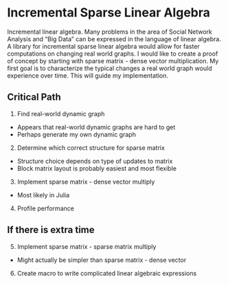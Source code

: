 # Incremental Sparse Linear Algebra

Incremental linear algebra. Many problems in the area of Social Network Analysis and “Big Data” can be expressed in the language of linear algebra. A library for incremental sparse linear algebra would allow for faster computations on changing real world graphs. I would like to create a proof of concept by starting with sparse matrix - dense vector multiplication. My first goal is to characterize the typical changes a real world graph would experience over time. This will guide my implementation.

## Critical Path

1. Find real-world dynamic graph
  - Appears that real-world dynamic graphs are hard to get
  - Perhaps generate my own dynamic graph
2. Determine which correct structure for sparse matrix
  - Structure choice depends on type of updates to matrix
  - Block matrix layout is probably easiest and most flexible
3. Implement sparse matrix - dense vector multiply
  - Most likely in Julia
4. Profile performance

## If there is extra time

5. Implement sparse matrix - sparse matrix multiply
  - Might actually be simpler than sparse matrix - dense vector
6. Create macro to write complicated linear algebraic expressions
